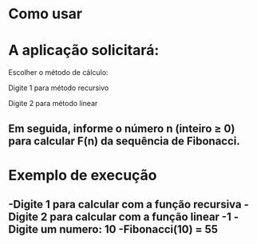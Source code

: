 # Como usar

# A aplicação solicitará:

Escolher o método de cálculo:

Digite 1 para método recursivo

Digite 2 para método linear

Em seguida, informe o número n (inteiro ≥ 0) para calcular F(n) da sequência de Fibonacci.
---
# Exemplo de execução

-Digite 1 para calcular com a função recursiva 
-Digite 2 para calcular com a função linear 
-1
-Digite um numero: 10
-Fibonacci(10) = 55
---
